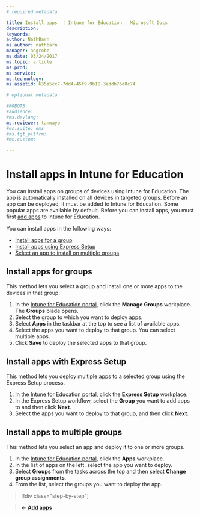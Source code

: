 ```yaml
---
# required metadata

title: Install apps  | Intune for Education | Microsoft Docs
description:
keywords:
author: NathBarn
ms.author: nathbarn
manager: angrobe
ms.date: 03/24/2017
ms.topic: article
ms.prod:
ms.service:
ms.technology:
ms.assetid: 635a5cc7-7dd4-45f9-9b18-3eddb76d0c74

# optional metadata

#ROBOTS:
#audience:
#ms.devlang:
ms.reviewer: tanmayb
#ms.suite: ems
#ms.tgt_pltfrm:
#ms.custom:

---
```


# Install apps in Intune for Education

You can install apps on groups of devices using Intune for Education. The app is automatically installed on all devices in targeted groups. Before an app can be deployed, it must be added to Intune for Education. Some popular apps are available by default. Before you can install apps, you must first [add apps](add-apps.md) to Intune for Education.

You can install apps in the following ways:
- [Install apps for a group](#install-apps-for-a-group)
- [Install apps using Express Setup](#install-apps-with-express-setup)
- [Select an app to install on multiple groups](#deploy-an-app-to-multiple-groups)

##  Install apps for groups
This method lets you select a group and install one or more apps to the devices in that group.
1. In the [Intune for Education portal](https://manage.windowsazure.com), click the **Manage Groups** workplace.  The **Groups** blade opens.
2. Select the group to which you want to deploy apps.
3. Select **Apps** in the taskbar at the top to see a list of available apps.  
4. Select the apps you want to deploy to that group. You can select multiple apps.
5. Click **Save** to deploy the selected apps to that group.

## Install apps with Express Setup
This method lets you deploy multiple apps to a selected group using the Express Setup process.
1. In the [Intune for Education portal](https://manage.windowsazure.com), click the **Express Setup** workplace.  
2. In the Express Setup workflow, select the **Group** you want to add apps to and then click **Next**.
3. Select the apps you want to deploy to that group, and then click **Next**.

## Install apps to multiple groups
This method lets you select an app and deploy it to one or more groups.
1. In the [Intune for Education portal](https://manage.windowsazure.com), click the **Apps** workplace.
2. In the list of apps on the left, select the app you want to deploy.
3. Select **Groups** from the tasks across the top and then select **Change group assignments**.
4. From the list, select the groups you want to deploy the app.


>[!div class="step-by-step"]

>[&larr; **Add apps**](.\add-apps.md)     <!-- [**Manage Intune licenses** &rarr;](.\start-with-a-paid-subscription-to-microsoft-intune-step-4.md)  -->
